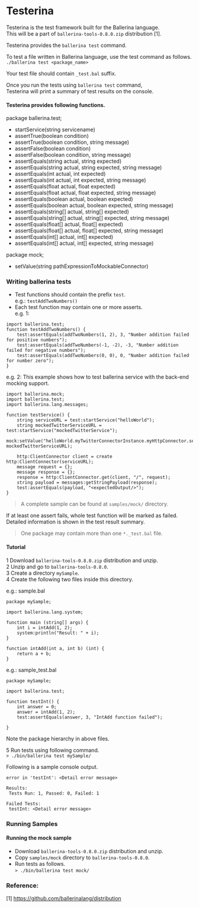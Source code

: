 # Testerina

Testerina is the test framework built for the Ballerina language.  
This will be a part of ```ballerina-tools-0.8.0.zip``` distribution [1].

Testerina provides the ```ballerina test``` command.  

To test a file written in Ballerina language, use the test command as follows.  
```./ballerina test <package_name>```

Your test file should contain ```_test.bal``` suffix.

Once you run the tests using ```ballerina test``` command,  
Testerina will print a summary of test results on the console.

#### Testerina provides following functions.

package ballerina.test;

 - startService(string servicename)
 - assertTrue(boolean condition)
 - assertTrue(boolean condition, string message)
 - assertFalse(boolean condition)
 - assertFalse(boolean condition, string message) 
 - assertEquals(string actual, string expected)
 - assertEquals(string actual, string expected, string message)
 - assertEquals(int actual, int expected)
 - assertEquals(int actual, int expected, string message)
 - assertEquals(float actual, float expected)
 - assertEquals(float actual, float expected, string message)
 - assertEquals(boolean actual, boolean expected)
 - assertEquals(boolean actual, boolean expected, string message)
 - assertEquals(string[] actual, string[] expected)
 - assertEquals(string[] actual, string[] expected, string message)
 - assertEquals(float[] actual, float[] expected)
 - assertEquals(float[] actual, float[] expected, string message)
 - assertEquals(int[] actual, int[] expected)
 - assertEquals(int[] actual, int[] expected, string message)
 
package mock;
 - setValue(string pathExpressionToMockableConnector)
 
 
### Writing ballerina tests

- Test functions should contain the prefix ```test```.  
e.g.: ```testAddTwoNumbers()```
- Each test function may contain one or more asserts.  
e.g. 1: 
```
import ballerina.test;
function testAddTwoNumbers() {
    test:assertEquals(addTwoNumbers(1, 2), 3, "Number addition failed for positive numbers");
    test:assertEquals(addTwoNumbers(-1, -2), -3, "Number addition failed for negative numbers");
    test:assertEquals(addTwoNumbers(0, 0), 0, "Number addition failed for number zero");
}
```

e.g. 2:
This example shows how to test ballerina service with the back-end mocking support.
```
import ballerina.mock;
import ballerina.test;
import ballerina.lang.messages;

function testService() {
    string serviceURL = test:startService("helloWorld");
    string mockedTwitterServiceURL = test:startService("mockedTwitterService");
    mock:setValue("helloWorld.myTwitterConnectorInstance.myHttpConnector.serviceUri", mockedTwitterServiceURL);
    
    http:ClientConnector client = create http:ClientConnector(serviceURL);
    message request = {};
    message response = {};
    response = http:ClientConnector.get(client, "/", request);
    string payload = messages:getStringPayload(response);
    test:assertEquals(payload, "<expectedOutput/>");
}
```
> A complete sample can be found at `samples/mock/` directory.

If at least one assert fails, whole test function will be marked as failed.
Detailed information is shown in the test result summary.  
> One package may contain more than one ```*._test.bal``` file.

#### Tutorial

1 Download ```ballerina-tools-0.8.0.zip``` distribution and unzip.  
2 Unzip and go to ```ballerina-tools-0.8.0```.  
3 Create a directory ```mySample```.  
4 Create the following two files inside this directory.  

e.g.: sample.bal
```
package mySample;

import ballerina.lang.system;
 
function main (string[] args) {
    int i = intAdd(1, 2);
    system:println("Result: " + i);
}
 
function intAdd(int a, int b) (int) {
    return a + b;
}

```  
e.g.: sample_test.bal
```
package mySample;
 
import ballerina.test;
 
function testInt() {	
    int answer = 0;
    answer = intAdd(1, 2);
    test:assertEquals(answer, 3, "IntAdd function failed");
	
}
```
Note the package hierarchy in above files.   
 
5 Run tests using following command.  
```> ./bin/ballerina test mySample/```  

Following is a sample console output. 

```
error in 'testInt': <Detail error message>
 
Results: 
 Tests Run: 1, Passed: 0, Failed: 1
 
Failed Tests:
 testInt: <Detail error message>
```

### Running Samples

#### Running the mock sample
- Download ```ballerina-tools-0.8.0.zip``` distribution and unzip.  
- Copy ```samples/mock``` directory to ```ballerina-tools-0.8.0```.  
- Run tests as follows.  
```> ./bin/ballerina test mock/```

### Reference:  
[1] https://github.com/ballerinalang/distribution